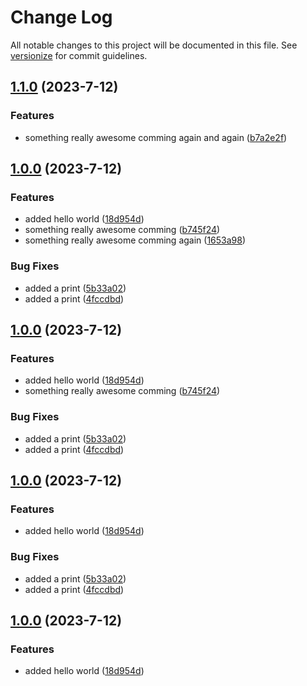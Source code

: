 # Change Log

All notable changes to this project will be documented in this file. See [versionize](https://github.com/versionize/versionize) for commit guidelines.

<a name="1.1.0"></a>
## [1.1.0](https://www.github.com/JackKrueckeberg/TestVersionize/releases/tag/v1.1.0) (2023-7-12)

### Features

* something really awesome comming again and again ([b7a2e2f](https://www.github.com/JackKrueckeberg/TestVersionize/commit/b7a2e2fe5c8b7bb16c2a957ec7ec9666605a1ae8))

<a name="1.0.0"></a>
## [1.0.0](https://www.github.com/JackKrueckeberg/TestVersionize/releases/tag/v1.0.0) (2023-7-12)

### Features

* added hello world ([18d954d](https://www.github.com/JackKrueckeberg/TestVersionize/commit/18d954dab0f2ad158cfaa1219f4c7be72d3d1fad))
* something really awesome comming ([b745f24](https://www.github.com/JackKrueckeberg/TestVersionize/commit/b745f24ea29014b9f9e37904b917344d5d1e5834))
* something really awesome comming again ([1653a98](https://www.github.com/JackKrueckeberg/TestVersionize/commit/1653a98d08c4d1c229efbf5a18f4f4eb6826bf80))

### Bug Fixes

* added a print ([5b33a02](https://www.github.com/JackKrueckeberg/TestVersionize/commit/5b33a020ec1ca25582eb7f0f3c4a21e376aab944))
* added a print ([4fccdbd](https://www.github.com/JackKrueckeberg/TestVersionize/commit/4fccdbdce5a0d1667a71084879365adc20ff1d00))

<a name="1.0.0"></a>
## [1.0.0](https://www.github.com/JackKrueckeberg/TestVersionize/releases/tag/v1.0.0) (2023-7-12)

### Features

* added hello world ([18d954d](https://www.github.com/JackKrueckeberg/TestVersionize/commit/18d954dab0f2ad158cfaa1219f4c7be72d3d1fad))
* something really awesome comming ([b745f24](https://www.github.com/JackKrueckeberg/TestVersionize/commit/b745f24ea29014b9f9e37904b917344d5d1e5834))

### Bug Fixes

* added a print ([5b33a02](https://www.github.com/JackKrueckeberg/TestVersionize/commit/5b33a020ec1ca25582eb7f0f3c4a21e376aab944))
* added a print ([4fccdbd](https://www.github.com/JackKrueckeberg/TestVersionize/commit/4fccdbdce5a0d1667a71084879365adc20ff1d00))

<a name="1.0.0"></a>
## [1.0.0](https://www.github.com/JackKrueckeberg/TestVersionize/releases/tag/v1.0.0) (2023-7-12)

### Features

* added hello world ([18d954d](https://www.github.com/JackKrueckeberg/TestVersionize/commit/18d954dab0f2ad158cfaa1219f4c7be72d3d1fad))

### Bug Fixes

* added a print ([5b33a02](https://www.github.com/JackKrueckeberg/TestVersionize/commit/5b33a020ec1ca25582eb7f0f3c4a21e376aab944))
* added a print ([4fccdbd](https://www.github.com/JackKrueckeberg/TestVersionize/commit/4fccdbdce5a0d1667a71084879365adc20ff1d00))

<a name="1.0.0"></a>
## [1.0.0](https://www.github.com/JackKrueckeberg/TestVersionize/releases/tag/v1.0.0) (2023-7-12)

### Features

* added hello world ([18d954d](https://www.github.com/JackKrueckeberg/TestVersionize/commit/18d954dab0f2ad158cfaa1219f4c7be72d3d1fad))


